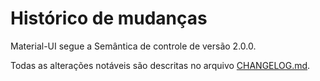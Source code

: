 # Histórico de mudanças

<p class="description">Material-UI segue a Semântica de controle de versão 2.0.0.</p>

Todas as alterações notáveis são descritas no arquivo [CHANGELOG.md](https://github.com/mui/mui/blob/HEAD/CHANGELOG.md).
